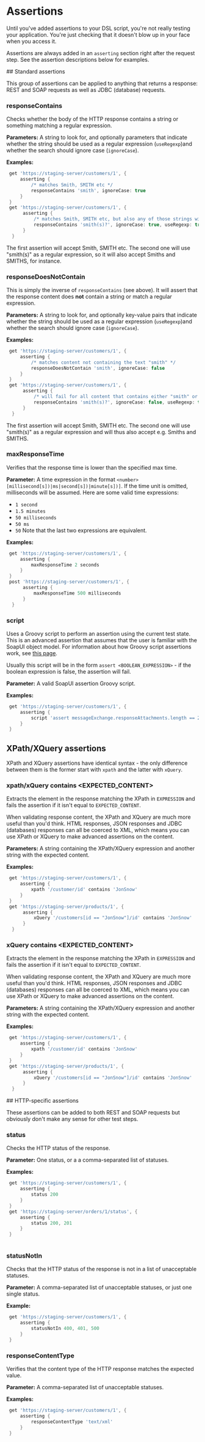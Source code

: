 # Assertions

Until you've added assertions to your DSL script, you're not really testing your application. You're just checking that 
it doesn't blow up in your face when you access it.

Assertions are always added in an ```asserting``` section right after the request step. See the assertion descriptions below 
for examples.

##<a name="http-specific"></a> Standard assertions

This group of assertions can be applied to anything that returns a response: REST and SOAP requests as well as JDBC (database) 
requests.

### responseContains

Checks whether the body of the HTTP response contains a string or something matching a regular expression.

**Parameters:** A string to look for, and optionally parameters that indicate whether the string should be 
used as a regular expression (```useRegexp```)and whether the search should ignore case (```ignoreCase```).


**Examples:** 
```groovy
 get 'https://staging-server/customers/1', {
     asserting {
         /* matches Smith, SMITH etc */
         responseContains 'smith', ignoreCase: true
     }
 }
 get 'https://staging-server/customers/1', {
      asserting {
          /* matches Smith, SMITH etc, but also any of those strings with an s appended to it */
          responseContains 'smith(s)?', ignoreCase: true, useRegexp: true
      }
  }
 ```
The first assertion will accept Smith, SMITH etc. The second one will use "smith(s)" as a regular expression, so it will
also accept Smiths and SMITHS, for instance.

### responseDoesNotContain

This is simply the inverse of ```responseContains``` (see above). It will assert that the response content does **not**
contain a string or match a regular expression.

**Parameters:** A string to look for, and optionally key-value pairs that indicate whether the string should be 
used as a regular expression (```useRegexp```)and whether the search should ignore case (```ignoreCase```).


**Examples:** 
```groovy
 get 'https://staging-server/customers/1', {
     asserting {
         /* matches content not containing the text "smith" */
         responseDoesNotContain 'smith', ignoreCase: false
     }
 }
 get 'https://staging-server/customers/1', {
      asserting {
          /* will fail for all content that contains either "smith" or "smiths" */
          responseContains 'smith(s)?', ignoreCase: false, useRegexp: true
      }
  }
 ```
The first assertion will accept Smith, SMITH etc. The second one will use "smith(s)" as a regular expression and will thus
also accept e.g. Smiths and SMITHS.

### maxResponseTime

Verifies that the response time is lower than the specified max time.

**Parameter:** A time expression in the format ```<number> [millisecond[s])|ms|second[s])|minute[s])]```. If the time unit is omitted,
milliseconds will be assumed.
   Here are some valid time expressions:
   + ```1 second```
   + ```1.5 minutes```
   + ```50 milliseconds```
   + ```50 ms```
   + ```50```
Note that the last two expressions are equivalent.

**Examples:** 
```groovy
 get 'https://staging-server/customers/1', {
     asserting {
         maxResponseTime 2 seconds
     }
 }
 post 'https://staging-server/customers/1', {
      asserting {
          maxResponseTime 500 milliseconds
      }
  }
 ```
 
### script
 
Uses a Groovy script to perform an assertion using the current test state. This is an advanced assertion that 
assumes that the user is familiar with the SoapUI object model. For information about how Groovy script assertions
work, see [this page](https://www.soapui.org/functional-testing/validating-messages/using-script-assertions.html).

Usually this script will be in the form ```assert <BOOLEAN_EXPRESSION>``` - if the boolean expression is false,
the assertion will fail.
 
**Parameter:** A valid SoapUI assertion Groovy script. 

**Examples:** 
 ```groovy
  get 'https://staging-server/customers/1', {
      asserting {
          script 'assert messageExchange.responseAttachments.length == 2'
      }
  }
  ```
  
## XPath/XQuery assertions



XPath and XQuery assertions have identical syntax - the only difference between them is the former start with
```xpath``` and the latter with ```xQuery```.

### xpath/xQuery <EXPRESSION> contains <EXPECTED_CONTENT>

Extracts the element in the response matching the XPath in ```EXPRESSION``` and fails the assertion 
if it isn't equal to ```EXPECTED_CONTENT```.

When validating response content, the XPath and XQuery are much more useful than you'd think.
HTML responses, JSON responses and JDBC (databases) responses can all be coerced to XML, which means you can
use XPath or XQuery to make advanced assertions on the content.

**Parameters:** A string containing the XPath/XQuery expression and another string with the expected content.

**Examples:** 
```groovy
 get 'https://staging-server/customers/1', {
     asserting {
         xpath '/customer/id' contains 'JonSnow'
     }
 }
 get 'https://staging-server/products/1', {
      asserting {
          xQuery '/customers[id == "JonSnow"]/id' contains 'JonSnow'
      }
  }
 ```
 
### xQuery <EXPRESSION> contains <EXPECTED_CONTENT>

Extracts the element in the response matching the XPath in ```EXPRESSION``` and fails the assertion 
if it isn't equal to ```EXPECTED_CONTENT```.

When validating response content, the XPath and XQuery are much more useful than you'd think.
HTML responses, JSON responses and JDBC (databases) responses can all be coerced to XML, which means you can
use XPath or XQuery to make advanced assertions on the content.

**Parameters:** A string containing the XPath/XQuery expression and another string with the expected content.

**Examples:** 
```groovy
 get 'https://staging-server/customers/1', {
     asserting {
         xpath '/customer/id' contains 'JonSnow'
     }
 }
 get 'https://staging-server/products/1', {
      asserting {
          xQuery '/customers[id == "JonSnow"]/id' contains 'JonSnow'
      }
  }
 ```

##<a name="http-specific"></a> HTTP-specific assertions

These assertions can be added to both REST and SOAP requests but obviously don't make any sense for other test steps.

### status

Checks the HTTP status of the response.

**Parameter:** One status, or a a comma-separated list of statuses.

**Examples:** 
```groovy
 get 'https://staging-server/customers/1', {
     asserting {
         status 200
     }
 }
 get 'https://staging-server/orders/1/status', {
     asserting {
         status 200, 201
     }
 }
     
 ```

### statusNotIn

Checks that the HTTP status of the response is not in a list of unacceptable statuses.

**Parameter:** A comma-separated list of unacceptable statuses, or just one single status.

**Example:** 
```groovy
 get 'https://staging-server/customers/1', {
     asserting {
         statusNotIn 400, 401, 500
     }
 }
 ```
 
### responseContentType
 
Verifies that the content type of the HTTP response matches the expected value.
 
**Parameter:** A comma-separated list of unacceptable statuses.
 
**Examples:** 
 ```groovy
  get 'https://staging-server/customers/1', {
      asserting {
          responseContentType 'text/xml'
      }
  }
  ```
 
 